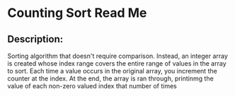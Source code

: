 # Counting Sort Read Me

## Description:

Sorting algorithm that doesn't require comparison.  Instead, an integer array is created whose index range covers the entire range of values in the array to sort.  Each time a value occurs in the original array, you increment the counter at the index.  At the end, the array is ran through, printinmg the value of each non-zero valued index that number of times